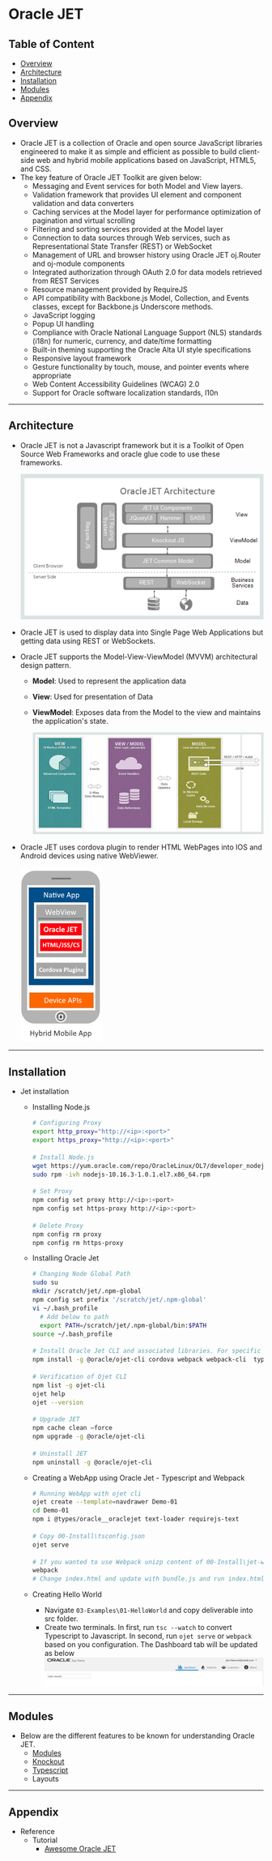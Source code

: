 # Oracle JET

## Table of Content

- [Overview](#Overview)
- [Architecture](#Architecture)
- [Installation](#Installation)
- [Modules](#Modules)
- [Appendix](#Appendix)

## Overview

- Oracle JET is a collection of Oracle and open source JavaScript libraries engineered to make it as simple and efficient as possible to build client-side web and hybrid mobile applications based on JavaScript, HTML5, and CSS.
- The key feature of Oracle JET Toolkit are given below:
  - Messaging and Event services for both Model and View layers.
  - Validation framework that provides UI element and component validation and data converters
  - Caching services at the Model layer for performance optimization of pagination and virtual scrolling
  - Filtering and sorting services provided at the Model layer
  - Connection to data sources through Web services, such as Representational State Transfer (REST) or WebSocket
  - Management of URL and browser history using Oracle JET oj.Router and oj-module components
  - Integrated authorization through OAuth 2.0 for data models retrieved from REST Services
  - Resource management provided by RequireJS
  - API compatibility with Backbone.js Model, Collection, and Events classes, except for Backbone.js Underscore methods.
  - JavaScript logging
  - Popup UI handling
  - Compliance with Oracle National Language Support (NLS) standards (i18n) for numeric, currency, and date/time formatting
  - Built-in theming supporting the Oracle Alta UI style specifications
  - Responsive layout framework
  - Gesture functionality by touch, mouse, and pointer events where appropriate
  - Web Content Accessibility Guidelines (WCAG) 2.0
  - Support for Oracle software localization standards, l10n

---

## Architecture

- Oracle JET is not a Javascript framework but it is a Toolkit of Open Source Web Frameworks and oracle glue code to use these frameworks.

  ![](./01-Images/02-JETInternals.png)

- Oracle JET is used to display data into Single Page Web Applications but getting data using REST or WebSockets.
- Oracle JET supports the Model-View-ViewModel (MVVM) architectural design pattern.

  - **Model**: Used to represent the application data
  - **View**: Used for presentation of Data
  - **ViewModel**: Exposes data from the Model to the view and maintains the application's state.

    ![](./01-Images/01-MVVMArchitectural.png)

- Oracle JET uses cordova plugin to render HTML WebPages into IOS and Android devices using native WebViewer.

  ![](./01-Images/03-JETMobile.png)

---

## Installation

- Jet installation

  - Installing Node.js

    ```sh
    # Configuring Proxy
    export http_proxy="http://<ip>:<port>"
    export https_proxy="http://<ip>:<port>"

    # Install Node.js
    wget https://yum.oracle.com/repo/OracleLinux/OL7/developer_nodejs10/x86_64/getPackage/nodejs-10.16.3-1.0.1.el7.x86_64.rpm
    sudo rpm -ivh nodejs-10.16.3-1.0.1.el7.x86_64.rpm

    # Set Proxy
    npm config set proxy http://<ip>:<port>
    npm config set https-proxy http://<ip>:<port>

    # Delete Proxy
    npm config rm proxy
    npm config rm https-proxy
    ```

  - Installing Oracle Jet

    ```sh
    # Changing Node Global Path
    sudo su
    mkdir /scratch/jet/.npm-global
    npm config set prefix '/scratch/jet/.npm-global'
    vi ~/.bash_profile
      # Add below to path
      export PATH=/scratch/jet/.npm-global/bin:$PATH
    source ~/.bash_profile

    # Install Oracle Jet CLI and associated libraries. For specific version use npm install -g @oracle/ojet-cli@~6.0.0
    npm install -g @oracle/ojet-cli cordova webpack webpack-cli  typescript

    # Verification of Ojet CLI
    npm list -g ojet-cli
    ojet help
    ojet --version

    # Upgrade JET
    npm cache clean –force
    npm upgrade -g @oracle/ojet-cli

    # Uninstall JET
    npm uninstall -g @oracle/ojet-cli
    ```

  - Creating a WebApp using Oracle Jet - Typescript and Webpack

    ```sh
    # Running WebApp with ojet cli
    ojet create --template=navdrawer Demo-01
    cd Demo-01
    npm i @types/oracle__oraclejet text-loader requirejs-text

    # Copy 00-Install\tsconfig.json
    ojet serve

    # If you wanted to use Webpack unizp content of 00-Install\jet-webpack.zip and copy and paste in the root of the folder
    webpack
    # Change index.html and update with bundle.js and run index.html
    ```

  - Creating Hello World

    - Navigate `03-Examples\01-HelloWorld` and copy deliverable into src folder.
    - Create two terminals. In first, run `tsc --watch` to convert Typescript to Javascript. In second, run `ojet serve` or `webpack` based on you configuration. The Dashboard tab will be updated as below
      ![](/01-Images/04-HelloWorld.png)

---

## Modules

- Below are the different features to be known for understanding Oracle JET.
  - [Modules](/04-Modules/01-Modules.md)
  - [Knockout](/04-Modules/02-Knockout.md)
  - [Typescript](/04-Modules/01-Typescript.md)
  - Layouts

---

## Appendix

- Reference
  - Tutorial
    - [Awesome Oracle JET](https://github.com/JohnRSim/awesome-jet)
